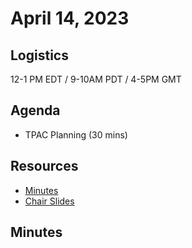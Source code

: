# April 14, 2023

## Logistics

12-1 PM EDT / 9-10AM PDT / 4-5PM GMT

## Agenda

* TPAC Planning (30 mins)

## Resources

* [Minutes](https://docs.google.com/document/d/1vKgY8k3tb6oxis5pcyj4WqGh140AXwTJNupw9dt8ol4/edit?usp=sharing)
* [Chair Slides](https://docs.google.com/presentation/d/1-CvscWBi9gU_xYfY2WyKot4N3VFzd13YRTX7VEVK3s0/edit?usp=sharing)

## Minutes

